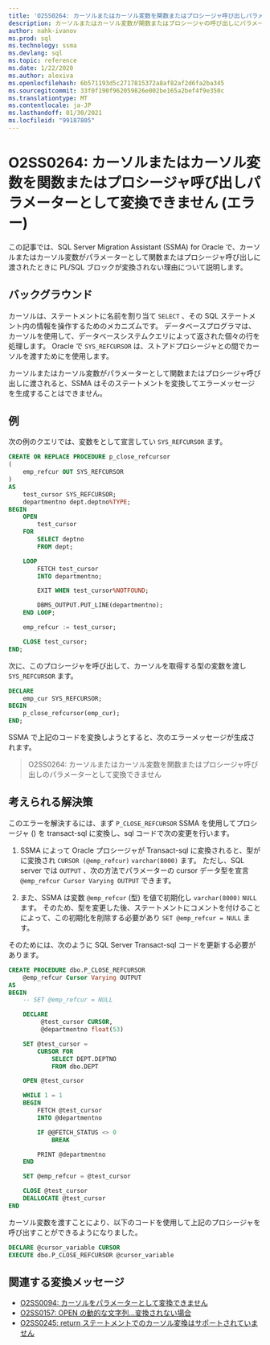 ```yaml
---
title: 'O2SS0264: カーソルまたはカーソル変数を関数またはプロシージャ呼び出しパラメーターとして変換できません (エラー)'
description: カーソルまたはカーソル変数が関数またはプロシージャの呼び出しにパラメーターとして渡された場合に、SQL Server Migration Assistant (SSMA) for Oracle が PL/SQL ブロックを変換しない理由について説明します。
author: nahk-ivanov
ms.prod: sql
ms.technology: ssma
ms.devlang: sql
ms.topic: reference
ms.date: 1/22/2020
ms.author: alexiva
ms.openlocfilehash: 6b571193d5c2717815372a8af82af2d6fa2ba345
ms.sourcegitcommit: 33f0f190f962059826e002be165a2bef4f9e350c
ms.translationtype: MT
ms.contentlocale: ja-JP
ms.lasthandoff: 01/30/2021
ms.locfileid: "99187805"
---
```

# <a name="o2ss0264-unable-to-convert-cursor-or-cursor-variable-as-a-function-or-procedure-call-parameter-error"></a>O2SS0264: カーソルまたはカーソル変数を関数またはプロシージャ呼び出しパラメーターとして変換できません (エラー)

この記事では、SQL Server Migration Assistant (SSMA) for Oracle で、カーソルまたはカーソル変数がパラメーターとして関数またはプロシージャ呼び出しに渡されたときに PL/SQL ブロックが変換されない理由について説明します。

## <a name="background"></a>バックグラウンド

カーソルは、ステートメントに名前を割り当て `SELECT` 、その SQL ステートメント内の情報を操作するためのメカニズムです。 データベースプログラマは、カーソルを使用して、データベースシステムクエリによって返された個々の行を処理します。 Oracle で `SYS_REFCURSOR` は、ストアドプロシージャとの間でカーソルを渡すためにを使用します。

カーソルまたはカーソル変数がパラメーターとして関数またはプロシージャ呼び出しに渡されると、SSMA はそのステートメントを変換してエラーメッセージを生成することはできません。

## <a name="example"></a>例

次の例のクエリでは、変数をとして宣言してい `SYS_REFCURSOR` ます。

```sql
CREATE OR REPLACE PROCEDURE p_close_refcursor
(
    emp_refcur OUT SYS_REFCURSOR
)
AS
    test_cursor SYS_REFCURSOR;
    departmentno dept.deptno%TYPE;
BEGIN
    OPEN
        test_cursor
    FOR
        SELECT deptno
        FROM dept;

    LOOP
        FETCH test_cursor
        INTO departmentno;

        EXIT WHEN test_cursor%NOTFOUND;

        DBMS_OUTPUT.PUT_LINE(departmentno);
    END LOOP;

    emp_refcur := test_cursor;

    CLOSE test_cursor;
END;
```

次に、このプロシージャを呼び出して、カーソルを取得する型の変数を渡し `SYS_REFCURSOR` ます。

```sql
DECLARE
    emp_cur SYS_REFCURSOR;
BEGIN
    p_close_refcursor(emp_cur);
END;
```

SSMA で上記のコードを変換しようとすると、次のエラーメッセージが生成されます。

> O2SS0264: カーソルまたはカーソル変数を関数またはプロシージャ呼び出しのパラメーターとして変換できません

## <a name="possible-remedies"></a>考えられる解決策

このエラーを解決するには、まず `P_CLOSE_REFCURSOR` SSMA を使用してプロシージャ () を transact-sql に変換し、sql コードで次の変更を行います。

1. SSMA によって Oracle プロシージャが Transact-sql に変換されると、型がに変換され `CURSOR (@emp_refcur)` `varchar(8000)` ます。 ただし、SQL server では `OUTPUT` 、次の方法でパラメーターの cursor データ型を宣言 `@emp_refcur Cursor Varying OUTPUT` できます。

2. また、SSMA は変数 `@emp_refcur` (型) を値で初期化し `varchar(8000)` `NULL` ます。 そのため、型を変更した後、ステートメントにコメントを付けることによって、この初期化を削除する必要があり `SET @emp_refcur = NULL` ます。

そのためには、次のように SQL Server Transact-sql コードを更新する必要があります。

```sql
CREATE PROCEDURE dbo.P_CLOSE_REFCURSOR
    @emp_refcur Cursor Varying OUTPUT
AS
BEGIN
    -- SET @emp_refcur = NULL

    DECLARE
         @test_cursor CURSOR,
         @departmentno float(53)

    SET @test_cursor =
        CURSOR FOR
            SELECT DEPT.DEPTNO
            FROM dbo.DEPT

    OPEN @test_cursor

    WHILE 1 = 1
    BEGIN
        FETCH @test_cursor
        INTO @departmentno

        IF @@FETCH_STATUS <> 0
            BREAK

        PRINT @departmentno
    END

    SET @emp_refcur = @test_cursor

    CLOSE @test_cursor
    DEALLOCATE @test_cursor
END
```

カーソル変数を渡すことにより、以下のコードを使用して上記のプロシージャを呼び出すことができるようになりました。

```sql
DECLARE @cursor_variable CURSOR
EXECUTE dbo.P_CLOSE_REFCURSOR @cursor_variable
```

## <a name="related-conversion-messages"></a>関連する変換メッセージ

* [O2SS0094: カーソルをパラメーターとして変換できません](o2ss0094.md)
* [O2SS0157: OPEN の動的な文字列...変換されない場合](o2ss0157.md)
* [O2SS0245: return ステートメントでのカーソル変換はサポートされていません](o2ss0245.md)
